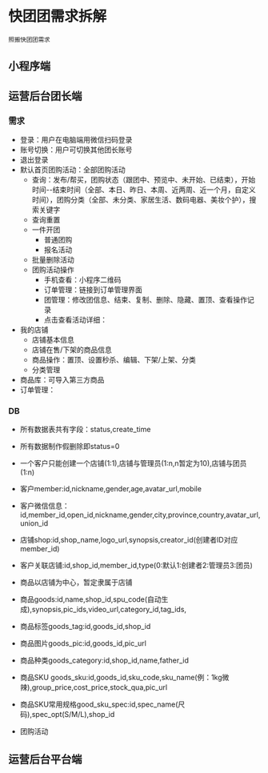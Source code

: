 # 快团团需求拆解

```
照搬快团团需求
```

## 小程序端



## 运营后台团长端

### 需求

* 登录：用户在电脑端用微信扫码登录
* 账号切换：用户可切换其他团长账号
* 退出登录
* 默认首页团购活动：全部团购活动
  * 查询：发布/帮买，团购状态（跟团中、预览中、未开始、已结束），开始时间--结束时间（全部、本日、昨日、本周、近两周、近一个月，自定义时间），团购分类（全部、未分类、家居生活、数码电器、美妆个护），搜索关键字
  * 查询重置
  * 一件开团
    * 普通团购
    * 报名活动
  * 批量删除活动
  * 团购活动操作
    * 手机查看：小程序二维码
    * 订单管理：链接到订单管理界面
    * 团管理：修改团信息、结束、复制、删除、隐藏、置顶、查看操作记录
    * 点击查看活动详细：
* 我的店铺
  * 店铺基本信息
  * 店铺在售/下架的商品信息
  * 商品操作：置顶、设置秒杀、编辑、下架/上架、分类
  * 分类管理
* 商品库：可导入第三方商品
* 订单管理：
### DB
* 所有数据表共有字段：status,create_time
* 所有数据制作假删除即status=0

* 一个客户只能创建一个店铺(1:1),店铺与管理员(1:n,n暂定为10),店铺与团员(1:n)
* 客户member:id,nickname,gender,age,avatar_url,mobile
* 客户微信信息：id,member_id,open_id,nickname,gender,city,province,country,avatar_url,union_id
* 店铺shop:id,shop_name,logo_url,synopsis,creator_id(创建者ID对应member_id)
* 客户关联店铺:id,shop_id,member_id,type(0:默认1:创建者2:管理员3:团员)

* 商品以店铺为中心，暂定隶属于店铺
* 商品goods:id,name,shop_id,spu_code(自动生成),synopsis,pic_ids,video_url,category_id,tag_ids,
* 商品标签goods_tag:id,goods_id,shop_id
* 商品图片goods_pic:id,goods_id,pic_url
* 商品种类goods_category:id,shop_id,name,father_id
* 商品SKU goods_sku:id,goods_id,sku_code,sku_name(例：1kg微辣),group_price,cost_price,stock_qua,pic_url
* 商品SKU常用规格good_sku_spec:id,spec_name(尺码),spec_opt(S/M/L),shop_id

* 团购活动
## 运营后台平台端